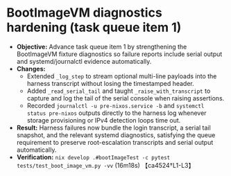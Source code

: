 # BootImageVM diagnostics hardening (task queue item 1)

- **Objective:** Advance task queue item 1 by strengthening the BootImageVM
  fixture diagnostics so failure reports include serial output and
  systemd/journalctl evidence automatically.
- **Changes:**
  - Extended `_log_step` to stream optional multi-line payloads into the harness
    transcript without losing the timestamped header.
  - Added `_read_serial_tail` and taught `_raise_with_transcript` to capture and
    log the tail of the serial console when raising assertions.
  - Recorded `journalctl -u pre-nixos.service -b` and
    `systemctl status pre-nixos` outputs directly to the harness log whenever
    storage provisioning or IPv4 detection loops time out.
- **Result:** Harness failures now bundle the login transcript, a serial tail
  snapshot, and the relevant systemd diagnostics, satisfying the queue
  requirement to preserve root-escalation transcripts and serial output
  automatically.
- **Verification:** `nix develop .#bootImageTest -c pytest
  tests/test_boot_image_vm.py -vv` (16m18s) 【ca4524†L1-L3】
